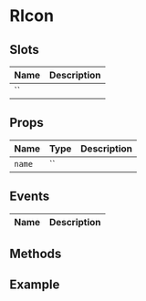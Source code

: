 # RIcon

## Slots

| Name | Description |
|-|-|
| `` |  |

## Props

| Name | Type | Description |
|-|-|-|
| `name` | `` |  |


## Events

| Name | Description |
|-|-|


## Methods

## Example